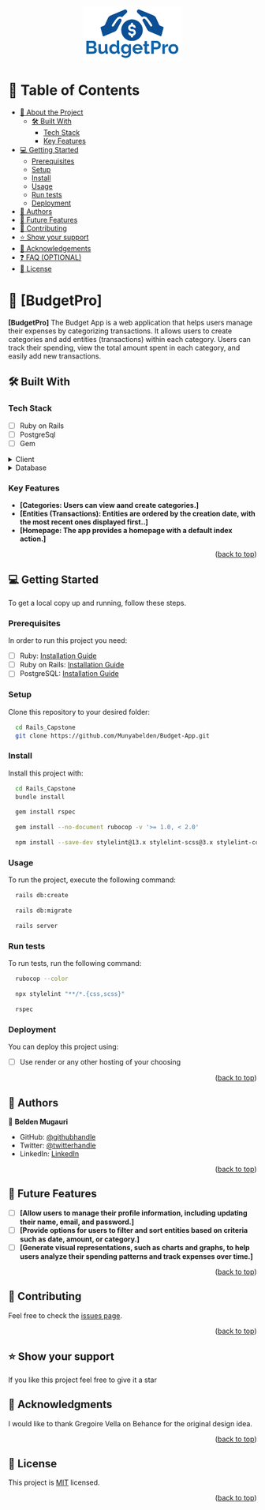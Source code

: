<a name="readme-top"></a>

<p align="center"><img src="logo.png" alt="logo" /></p>

# 📗 Table of Contents

- [📖 About the Project](#about-project)
  - [🛠 Built With](#built-with)
    - [Tech Stack](#tech-stack)
    - [Key Features](#key-features)
- [💻 Getting Started](#getting-started)
  - [Prerequisites](#prerequisites)
  - [Setup](#setup)
  - [Install](#install)
  - [Usage](#usage)
  - [Run tests](#run-tests)
  - [Deployment](#deployment)
- [👥 Authors](#authors)
- [🔭 Future Features](#future-features)
- [🤝 Contributing](#contributing)
- [⭐️ Show your support](#support)
- [🙏 Acknowledgements](#acknowledgements)
- [❓ FAQ (OPTIONAL)](#faq)
- [📝 License](#license)

# 📖 [BudgetPro] <a name="about-project"></a>


**[BudgetPro]** The Budget App is a web application that helps users manage their expenses by categorizing transactions. It allows users to create categories and add entities (transactions) within each category. Users can track their spending, view the total amount spent in each category, and easily add new transactions.

## 🛠 Built With <a name="built-with"></a>

### Tech Stack <a name="tech-stack"></a>

- [ ] Ruby on Rails
- [ ] PostgreSql
- [ ] Gem

<details>
  <summary>Client</summary>
  <ul>
    <li><a href="https://rubyonrails.org/">Ruby on Rails</a></li>
  </ul>
</details>

<details>
<summary>Database</summary>
  <ul>
    <li><a href="https://www.postgresql.org/">PostgreSQL</a></li>
  </ul>
</details>

### Key Features <a name="key-features"></a>

- **[Categories: Users can view aand create categories.]**
- **[Entities (Transactions): Entities are ordered by the creation date, with the most recent ones displayed first..]**
- **[Homepage: The app provides a homepage with a default index action.]**

<p align="right">(<a href="#readme-top">back to top</a>)</p>

## 💻 Getting Started <a name="getting-started"></a>

To get a local copy up and running, follow these steps.

### Prerequisites

In order to run this project you need:

- [ ] Ruby: [Installation Guide](https://www.ruby-lang.org/en/documentation/installation/)
- [ ] Ruby on Rails: [Installation Guide](https://guides.rubyonrails.org/getting_started.html#installing-rails)
- [ ] PostgreSQL: [Installation Guide](https://www.postgresql.org/docs/)

### Setup

Clone this repository to your desired folder:

```sh
  cd Rails_Capstone
  git clone https://github.com/Munyabelden/Budget-App.git
```

### Install

Install this project with:

```sh
  cd Rails_Capstone
  bundle install
```
```sh
  gem install rspec
```
```sh
  gem install --no-document rubocop -v '>= 1.0, < 2.0'
```
```sh
  npm install --save-dev stylelint@13.x stylelint-scss@3.x stylelint-config-standard@21.x stylelint-csstree-validator@1.x
```

### Usage

To run the project, execute the following command:

```sh
  rails db:create
```
```sh
  rails db:migrate
```
```sh
  rails server
```

### Run tests

To run tests, run the following command:

```sh
  rubocop --color
```
```sh
  npx stylelint "**/*.{css,scss}"
```
```sh
  rspec
```
### Deployment

You can deploy this project using:

- [ ] Use render or any other hosting of your choosing

<p align="right">(<a href="#readme-top">back to top</a>)</p>

## 👥 Authors <a name="authors"></a>

👤 **Belden Mugauri**

- GitHub: [@githubhandle](https://github.com/Munyabelden/)
- Twitter: [@twitterhandle](https://twitter.com/munyaradzi045)
- LinkedIn: [LinkedIn](https://www.linkedin.com/in/munyaradzi-mugauri-828a7b24a/)
  

<p align="right">(<a href="#readme-top">back to top</a>)</p>

## 🔭 Future Features <a name="future-features"></a>

- [ ] **[Allow users to manage their profile information, including updating their name, email, and password.]**
- [ ] **[Provide options for users to filter and sort entities based on criteria such as date, amount, or category.]**
- [ ] **[Generate visual representations, such as charts and graphs, to help users analyze their spending patterns and track expenses over time.]**

<p align="right">(<a href="#readme-top">back to top</a>)</p>

## 🤝 Contributing <a name="contributing"></a>

Feel free to check the [issues page](https://github.com/Munyabelden/Budget-App/issues).

<p align="right">(<a href="#readme-top">back to top</a>)</p>

## ⭐️ Show your support <a name="support"></a>

If you like this project feel free to give it a star
## 🙏 Acknowledgments <a name="acknowledgements"></a>

I would like to thank Gregoire Vella on Behance for the original design idea.

<p align="right">(<a href="#readme-top">back to top</a>)</p>

## 📝 License <a name="license"></a>

This project is [MIT](https://github.com/Munyabelden/Budget-App/blob/main/LICENSE) licensed.

<p align="right">(<a href="#readme-top">back to top</a>)</p>